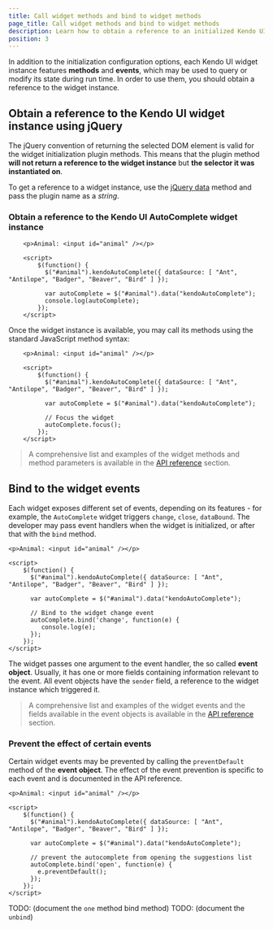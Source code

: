 ```yaml
---
title: Call widget methods and bind to widget methods
page_title: Call widget methods and bind to widget methods
description: Learn how to obtain a reference to an initialized Kendo UI widget instance and call its methods and events
position: 3
---
```


In addition to the initialization configuration options, each Kendo UI widget instance features **methods** and **events**, which may be used to query or modify its state during run time. In order to use them, you should obtain a reference to the widget instance.

## Obtain a reference to the Kendo UI widget instance using jQuery

The jQuery convention of returning the selected DOM element is valid for the widget initialization plugin methods. This means that the plugin method **will not return a reference to the widget instance** but **the selector it was instantiated on**.

To get a reference to a widget instance, use the [jQuery data](http://api.jquery.com/data/) method and pass the plugin name as a *string*.

### Obtain a reference to the Kendo UI AutoComplete widget instance

        <p>Animal: <input id="animal" /></p>

        <script>
            $(function() {
              $("#animal").kendoAutoComplete({ dataSource: [ "Ant", "Antilope", "Badger", "Beaver", "Bird" ] });

              var autoComplete = $("#animal").data("kendoAutoComplete");
              console.log(autoComplete);
            });
        </script>

Once the widget instance is available, you may call its methods using the standard JavaScript method syntax:

        <p>Animal: <input id="animal" /></p>

        <script>
            $(function() {
              $("#animal").kendoAutoComplete({ dataSource: [ "Ant", "Antilope", "Badger", "Beaver", "Bird" ] });

              var autoComplete = $("#animal").data("kendoAutoComplete");

              // Focus the widget
              autoComplete.focus();
            });
        </script>

> A comprehensive list and examples of the widget methods and method parameters is available in the [API reference](/api/javascript) section.

## Bind to the widget events

Each widget exposes different set of events, depending on its features - for example, the `AutoComplete` widget triggers `change`, `close`, `dataBound`.
The developer may pass event handlers when the widget is initialized, or after that with the `bind` method.

    <p>Animal: <input id="animal" /></p>

    <script>
        $(function() {
          $("#animal").kendoAutoComplete({ dataSource: [ "Ant", "Antilope", "Badger", "Beaver", "Bird" ] });

          var autoComplete = $("#animal").data("kendoAutoComplete");

          // Bind to the widget change event
          autoComplete.bind('change', function(e) {
             console.log(e);
          });
        });
    </script>

The widget passes one argument to the event handler, the so called **event object**. Usually, it has one or more fields containing information relevant to the event.
All event objects have the `sender` field, a reference to the widget instance which triggered it.

> A comprehensive list and examples of the widget events and the fields available in the event objects is available in the [API reference](/api/javascript) section.

### Prevent the effect of certain events

Certain widget events may be prevented by calling the `preventDefault` method of the **event object**.
The effect of the event prevention is specific to each event and is documented in the API reference.

    <p>Animal: <input id="animal" /></p>

    <script>
        $(function() {
          $("#animal").kendoAutoComplete({ dataSource: [ "Ant", "Antilope", "Badger", "Beaver", "Bird" ] });

          var autoComplete = $("#animal").data("kendoAutoComplete");

          // prevent the autocomplete from opening the suggestions list
          autoComplete.bind('open', function(e) {
            e.preventDefault();
          });
        });
    </script>

TODO: (document the `one` method bind method)
TODO: (document the `unbind`)
